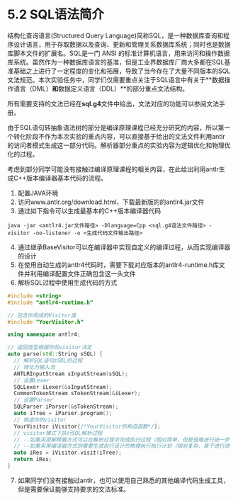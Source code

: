 # 5.2 SQL语法简介

结构化查询语言(Structured Query Language)简称SQL，是一种数据库查询和程序设计语言，用于存取数据以及查询、更新和管理关系数据库系统；同时也是数据库脚本文件的扩展名。SQL是一门 ANSI 的标准计算机语言，用来访问和操作数据库系统。虽然作为一种数据库语言的基准，但是工业界数据库厂商大多都在SQL基准基础之上进行了一定程度的变化和拓展，导致了当今存在了大量不同版本的SQL文法规范。本次实验任务中，同学们仅需要重点关注于SQL语言中有关于**数据操作语言（DML）**和**数据定义语言（DDL）**的部分重点文法结构。

所有需要支持的文法已经在**sql.g4**文件中给出，文法对应的功能可以参阅文法手册。

由于SQL语句转抽象语法树的部分是编译原理课程已经充分研究的内容，所以第一个转化阶段不作为本次实验的重点内容，可以直接基于给出的文法文件利用antlr的访问者模式生成这一部分代码。解析器部分重点的实验内容为逻辑优化和物理优化的过程。

考虑到部分同学可能没有接触过编译原理课程的相关内容，在此给出利用antlr生成C++版本编译器基本代码的流程。
1. 配置JAVA环境
2. 访问www.antlr.org/download.html，下载最新版的的antlr4.jar文件
3. 通过如下指令可以生成最基本的C++版本编译器代码
```
java -jar <antlr4.jar文件路径> -Dlanguage=Cpp <sql.g4语法文件路径> -visitor -no-listener -o <生成代码文件输出路径>
```
4. 通过继承BaseVisitor可以在编译器中实现自定义的编译过程，从而实现编译器的设计
5. 在使用自动生成的antlr4代码时，需要下载对应版本的antlr4-runtime.h库文件并利用编译配置文件正确包含这一头文件
6. 解析SQL过程中使用生成代码的方式

  ```c++
  #include <string>
  #include "antlr4-runtime.h"

  // 包含你完成的Visitor类
  #include "YourVisitor.h"

  using namespace antlr4;

  // 返回类型根据你的visitor决定
  auto parse(std::String sSQL) {
    // 解析SQL语句sSQL的过程
    // 转化为输入流
    ANTLRInputStream sInputStream(sSQL);
    // 设置Lexer
    SQLLexer iLexer(&sInputStream);
    CommonTokenStream sTokenStream(&iLexer);
    // 设置Parser
    SQLParser iParser(&sTokenStream);
    auto iTree = iParser.program();
    // 构造你的visitor
    YourVisitor iVisitor{/*YourVisitor的构造函数*/};
    // visitor模式下执行SQL解析过程
    // --如果采用解释器方式可以在解析过程中完成执行过程（相对简单，但是很难进行进一步优化，功能上已经达到实验要求）
    // --如果采用编译器方式则需要生成自行设计的物理执行执行计划（相对复杂，易于进行进一步优化，希望有能力的同学自行调研尝试）
    auto iRes = iVisitor.visit(iTree);
    return iRes;
  }

  ```

7. 如果同学们没有接触过antlr，也可以使用自己熟悉的其他编译代码生成工具，但是需要保证能够支持要求的文法标准。